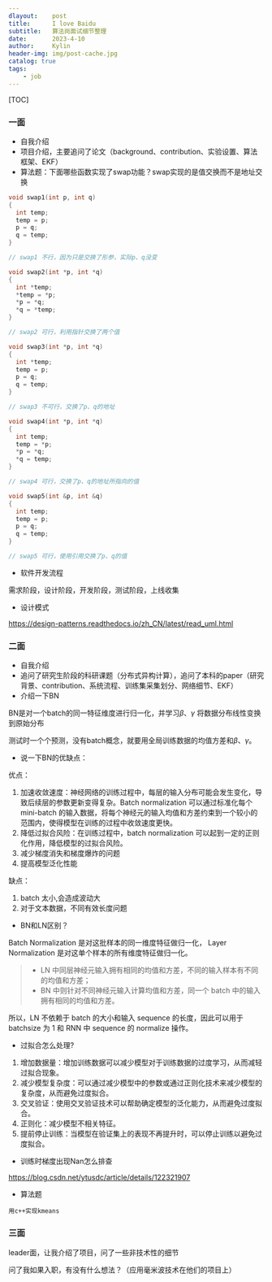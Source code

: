 ```yaml
---
dlayout:    post
title:      I love Baidu
subtitle:   算法岗面试细节整理
date:       2023-4-10
author:     Kylin
header-img: img/post-cache.jpg
catalog: true
tags:
    - job
---
```




[TOC]

### 一面

- 自我介绍
- 项目介绍，主要追问了论文（background、contribution、实验设置、算法框架、EKF）
- 算法题：下面哪些函数实现了swap功能？swap实现的是值交换而不是地址交换

```c++
void swap1(int p, int q)
{
  int temp;
  temp = p;
  p = q;
  q = temp;
}

// swap1 不行，因为只是交换了形参，实际p、q没变

void swap2(int *p, int *q)
{
  int *temp;
  *temp = *p;
  *p = *q;
  *q = *temp;
}

// swap2 可行，利用指针交换了两个值

void swap3(int *p, int *q)
{
  int *temp;
  temp = p;
  p = q;
  q = temp;
}

// swap3 不可行，交换了p、q的地址

void swap4(int *p, int *q)
{
  int temp;
  temp = *p;
  *p = *q;
  *q = temp;
}

// swap4 可行，交换了p、q的地址所指向的值

void swap5(int &p, int &q)
{
  int temp;
  temp = p;
  p = q;
  q = temp;
}

// swap5 可行，使用引用交换了p、q的值
```

- 软件开发流程

需求阶段，设计阶段，开发阶段，测试阶段，上线收集

- 设计模式

https://design-patterns.readthedocs.io/zh_CN/latest/read_uml.html



### 二面

- 自我介绍
- 追问了研究生阶段的科研课题（分布式异构计算），追问了本科的paper（研究背景、contribution、系统流程、训练集采集划分、网络细节、EKF）
- 介绍一下BN

BN是对一个batch的同一特征维度进行归一化，并学习$\beta$、$\gamma$ 将数据分布线性变换到原始分布

测试时一个个预测，没有batch概念，就要用全局训练数据的均值方差和$\beta$、$\gamma$。

- 说一下BN的优缺点：

优点：

1. 加速收敛速度：神经网络的训练过程中，每层的输入分布可能会发生变化，导致后续层的参数更新变得复杂。Batch normalization 可以通过标准化每个 mini-batch 的输入数据，将每个神经元的输入均值和方差约束到一个较小的范围内，使得模型在训练的过程中收敛速度更快。
2. 降低过拟合风险：在训练过程中，batch normalization 可以起到一定的正则化作用，降低模型的过拟合风险。
3. 减少梯度消失和梯度爆炸的问题
4. 提高模型泛化性能

缺点：

1. batch 太小,会造成波动大
2. 对于文本数据，不同有效长度问题



- BN和LN区别？

Batch Normalization 是对这批样本的同一维度特征做归一化， Layer Normalization 是对这单个样本的所有维度特征做归一化。

> - LN 中同层神经元输入拥有相同的均值和方差，不同的输入样本有不同的均值和方差；
> - BN 中则针对不同神经元输入计算均值和方差，同一个 batch 中的输入拥有相同的均值和方差。

所以，LN 不依赖于 batch 的大小和输入 sequence 的长度，因此可以用于 batchsize 为 1 和 RNN 中 sequence 的 normalize 操作。



- 过拟合怎么处理?

1. 增加数据量：增加训练数据可以减少模型对于训练数据的过度学习，从而减轻过拟合现象。
2. 减少模型复杂度：可以通过减少模型中的参数或通过正则化技术来减少模型的复杂度，从而避免过度拟合。
3. 交叉验证：使用交叉验证技术可以帮助确定模型的泛化能力，从而避免过度拟合。
4. 正则化：减少模型不相关特征。
5. 提前停止训练：当模型在验证集上的表现不再提升时，可以停止训练以避免过度拟合。



- 训练时梯度出现Nan怎么排查

https://blog.csdn.net/ytusdc/article/details/122321907



- 算法题

```
用c++实现kmeans
```



### 三面

leader面，让我介绍了项目，问了一些非技术性的细节

问了我如果入职，有没有什么想法？（应用毫米波技术在他们的项目上）









































